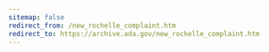 ```yaml
---
sitemap: false 
redirect_from: /new_rochelle_complaint.htm 
redirect_to: https://archive.ada.gov/new_rochelle_complaint.htm 
---
```

